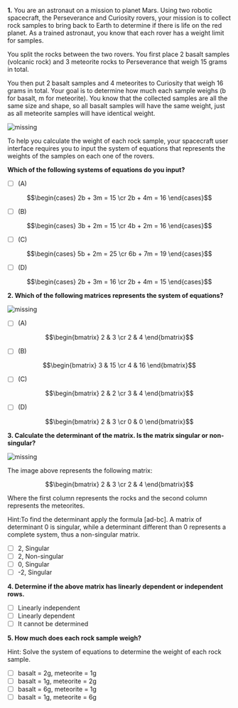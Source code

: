 **1.** You are an astronaut on a mission to planet Mars. Using two robotic spacecraft, the Perseverance and Curiosity rovers, your mission is to collect rock samples to bring back to Earth to determine if there is life on the red planet. As a trained astronaut, you know that each rover has a weight limit for samples.

You split the rocks between the two rovers. You first place 2 basalt samples (volcanic rock) and 3 meteorite rocks to Perseverance that weigh 15 grams in total.

You then put 2 basalt samples and 4 meteorites to Curiosity that weigh 16 grams in total. Your goal is to determine how much each sample weighs (b for basalt, m for meteorite). You know that the collected samples are all the same size and shape, so all basalt samples will have the same weight, just as all meteorite samples will have identical weight. 

![missing](images/C1_W1_Practice-Quiz_1.png)

To help you calculate the weight of each rock sample, your spacecraft user interface requires you to input the system of equations that represents the weights of the samples on each one of the rovers. 

**Which of the following systems of equations do you input?**
- [ ] (A)

$$\begin{cases} 2b + 3m = 15 \cr 2b + 4m = 16 \end{cases}$$
- [ ] (B)

$$\begin{cases} 3b + 2m = 15 \cr 4b + 2m = 16 \end{cases}$$
- [ ] (C)

$$\begin{cases} 5b + 2m = 25 \cr 6b + 7m = 19 \end{cases}$$
- [ ] (D)

$$\begin{cases} 2b + 3m = 16 \cr 2b + 4m = 15 \end{cases}$$

**2. Which of the following matrices represents the system of equations?**

![missing](images/C1_W1_Practice-Quiz_2.png)

- [ ] (A)

$$\begin{bmatrix} 2 & 3 \cr 2 & 4 \end{bmatrix}$$
- [ ] (B)

$$\begin{bmatrix} 3 & 15 \cr 4 & 16 \end{bmatrix}$$
- [ ] (C)

$$\begin{bmatrix} 2 & 2 \cr 3 & 4 \end{bmatrix}$$
- [ ] (D)

$$\begin{bmatrix} 2 & 3 \cr 0 & 0 \end{bmatrix}$$

**3. Calculate the determinant of the matrix. Is the matrix singular or non-singular?**

![missing](images/C1_W1_Practice-Quiz_3.png)

The image above represents the following matrix:

$$\begin{bmatrix} 2 & 3 \cr 2 & 4 \end{bmatrix}$$

Where the first column represents the rocks and the second column represents the meteorites.

Hint:To find the determinant apply the formula [ad-bc]. A matrix of determinant 0 is singular, while a determinant different than 0 represents a complete system, thus a non-singular matrix.
- [ ] 2, Singular
- [ ] 2, Non-singular
- [ ] 0, Singular
- [ ] -2, Singular

**4. Determine if the above matrix has linearly dependent or independent rows.**
- [ ] Linearly independent
- [ ] Linearly dependent
- [ ] It cannot be determined

**5. How much does each rock sample weigh?**

Hint: Solve the system of equations to determine the weight of each rock sample. 
- [ ] basalt = 2g, meteorite = 1g
- [ ] basalt = 1g, meteorite = 2g
- [ ] basalt = 6g, meteorite = 1g
- [ ] basalt = 1g, meteorite = 6g
